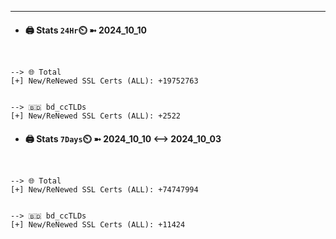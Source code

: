 

---
- #### 🖨️ **Stats** `24Hr`⏲️ ➼ 2024_10_10
```console


--> 🌐 Total
[+] New/ReNewed SSL Certs (ALL): +19752763


--> 🇧🇩 bd_ccTLDs
[+] New/ReNewed SSL Certs (ALL): +2522

```

- #### 🖨️ **Stats** `7Days`⏲️ ➼ 2024_10_10 <--> 2024_10_03
```console


--> 🌐 Total
[+] New/ReNewed SSL Certs (ALL): +74747994


--> 🇧🇩 bd_ccTLDs
[+] New/ReNewed SSL Certs (ALL): +11424

```

